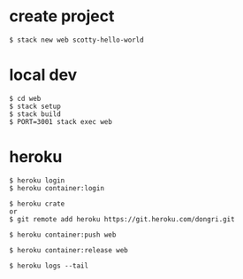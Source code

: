 # create project
```
$ stack new web scotty-hello-world
```

# local dev
```
$ cd web
$ stack setup
$ stack build
$ PORT=3001 stack exec web
```

# heroku
```
$ heroku login
$ heroku container:login

$ heroku crate 
or
$ git remote add heroku https://git.heroku.com/dongri.git

$ heroku container:push web

$ heroku container:release web

$ heroku logs --tail
```

